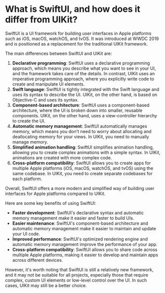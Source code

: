 # What is SwiftUI, and how does it differ from UIKit?

SwiftUI is a UI framework for building user interfaces in Apple platforms such as iOS, macOS, watchOS, and tvOS. It was introduced at WWDC 2019 and is positioned as a replacement for the traditional UIKit framework.

The main differences between SwiftUI and UIKit are:

1. **Declarative programming**: SwiftUI uses a declarative programming approach, which means you describe what you want to see in your UI, and the framework takes care of the details. In contrast, UIKit uses an imperative programming approach, where you explicitly write code to create and manipulate UI elements.
2. **Swift language**: SwiftUI is tightly integrated with the Swift language and uses its syntax to describe the UI. UIKit, on the other hand, is based on Objective-C and uses its syntax.
3. **Component-based architecture**: SwiftUI uses a component-based architecture, where the UI is broken down into smaller, reusable components. UIKit, on the other hand, uses a view-controller hierarchy to create the UI.
4. **Automatic memory management**: SwiftUI automatically manages memory, which means you don't need to worry about allocating and deallocating memory for your views. In UIKit, you need to manually manage memory.
5. **Simplified animation handling**: SwiftUI simplifies animation handling, allowing you to create complex animations with a simple syntax. In UIKit, animations are created with more complex code.
6. **Cross-platform compatibility**: SwiftUI allows you to create apps for multiple Apple platforms (iOS, macOS, watchOS, and tvOS) using the same codebase. In UIKit, you need to create separate codebases for each platform.

Overall, SwiftUI offers a more modern and simplified way of building user interfaces for Apple platforms compared to UIKit.

Here are some key benefits of using SwiftUI:

* **Faster development**: SwiftUI's declarative syntax and automatic memory management make it easier and faster to build UIs.
* **Easier maintenance**: SwiftUI's component-based architecture and automatic memory management make it easier to maintain and update your UI code.
* **Improved performance**: SwiftUI's optimized rendering engine and automatic memory management improve the performance of your app.
* **Cross-platform compatibility**: SwiftUI allows you to share code across multiple Apple platforms, making it easier to develop and maintain apps across different devices.

However, it's worth noting that SwiftUI is still a relatively new framework, and it may not be suitable for all projects, especially those that require complex, custom UI elements or low-level control over the UI. In such cases, UIKit may still be a better choice.